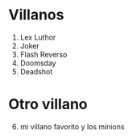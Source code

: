 
# Villanos

1. Lex Luthor
2. Joker
3. Flash Reverso
4. Doomsday
5. Deadshot
# Otro villano
6. mi villano favorito y los minions
